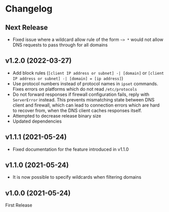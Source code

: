 # Changelog

## Next Release

* Fixed issue where a wildcard allow rule of the form `~> *` would not allow DNS requests to pass through for all domains

## v1.2.0 (2022-03-27)

* Add block rules (`[client IP address or subnet] -| [domain]` or `[client IP address or subnet] -| [domain] = [ip address]`)
* Use protocol numbers instead of protocol names in `ipset` commands. Fixes errors on platforms which do not read `/etc/protocols`
* Do not forward responses if firewall configuration fails, reply with `ServerError` instead. This prevents mismatching state between DNS client and firewall, which can lead to connection errors which are hard to recover from, when the DNS client caches responses itself.
* Attempted to decrease release binary size
* Updated dependencies

## v1.1.1 (2021-05-24)

* Fixed documentation for the feature introduced in v1.1.0

## v1.1.0 (2021-05-24)

* It is now possible to specify wildcards when filtering domains

## v1.0.0 (2021-05-24)

First Release
